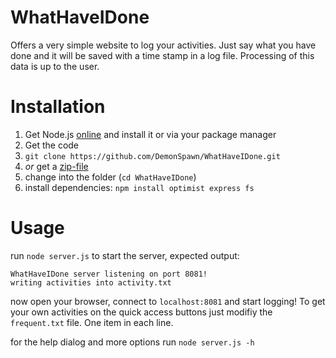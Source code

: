 # WhatHaveIDone

Offers a very simple website to log your activities.
Just say what you have done and it will be saved with a time stamp in a log file.
Processing of this data is up to the user.

# Installation
1. Get Node.js [online](https://nodejs.org/en/download/) and install it or via your package manager
2. Get the code
  1. `git clone https://github.com/DemonSpawn/WhatHaveIDone.git`
  2. _or_ get a [zip-file](https://github.com/DemonSpawn/WhatHaveIDone/archive/master.zip)
4. change into the folder (`cd WhatHaveIDone`)
5. install dependencies: `npm install optimist express fs`

# Usage
run `node server.js` to start the server, expected output:  
```
WhatHaveIDone server listening on port 8081!  
writing activities into activity.txt
```
now open your browser, connect to `localhost:8081` and start logging! To get your own activities on the quick access buttons just modifiy the `frequent.txt` file. One item in each line.

for the help dialog and more options run `node server.js -h` 
